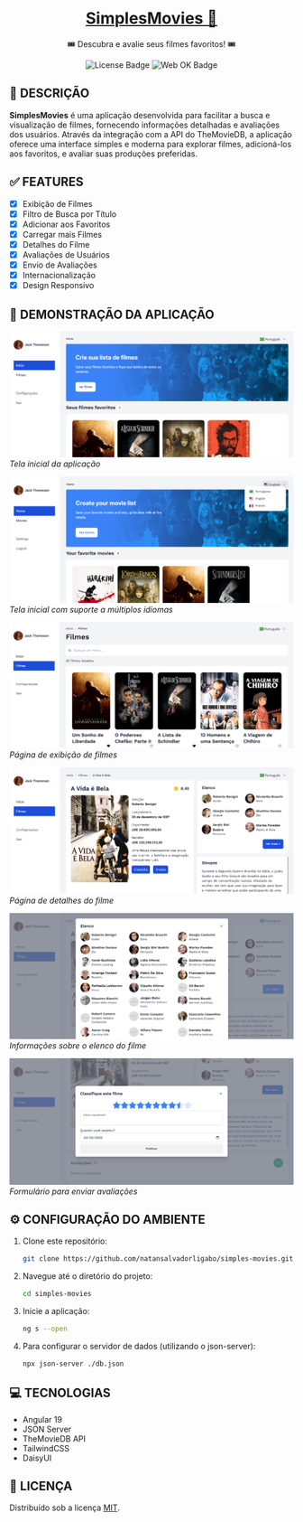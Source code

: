 <h1 align="center">
    <a href="#">SimplesMovies 🎥</a>
</h1>
<div align="center">
   <p>🎟️ Descubra e avalie seus filmes favoritos! 🎟️</p>
   
   ![License Badge](https://img.shields.io/badge/license-MIT-blue)
   ![Web OK Badge](https://img.shields.io/badge/web-OK-brightgreen)
</div>

## 🚀 DESCRIÇÃO

**SimplesMovies** é uma aplicação desenvolvida para facilitar a busca e visualização de filmes, fornecendo informações detalhadas e avaliações dos usuários. Através da integração com a API do TheMovieDB, a aplicação oferece uma interface simples e moderna para explorar filmes, adicioná-los aos favoritos, e avaliar suas produções preferidas.

## ✅ FEATURES

- [x] Exibição de Filmes
- [x] Filtro de Busca por Título
- [x] Adicionar aos Favoritos
- [x] Carregar mais Filmes
- [x] Detalhes do Filme
- [x] Avaliações de Usuários
- [x] Envio de Avaliações
- [x] Internacionalização
- [x] Design Responsivo

## 🎦 DEMONSTRAÇÃO DA APLICAÇÃO

![Homepage](docs/images/homepage.png)
*Tela inicial da aplicação*

![Homepage com Internacionalização](docs/images/homepage-i18n.png)
*Tela inicial com suporte a múltiplos idiomas*

![Lista de Filmes](docs/images/movies.png)
*Página de exibição de filmes*

![Detalhes do Filme](docs/images/movie-details.png)
*Página de detalhes do filme*

![Elenco do Filme](docs/images/cast.png)
*Informações sobre o elenco do filme*

![Formulário de Avaliação](docs/images/form-review.png)
*Formulário para enviar avaliações*

## ⚙️ CONFIGURAÇÃO DO AMBIENTE

1. Clone este repositório:
   ```bash
   git clone https://github.com/natansalvadorligabo/simples-movies.git
   ```
2. Navegue até o diretório do projeto:
   ```bash
   cd simples-movies
   ```
4. Inicie a aplicação:
   ```bash
   ng s --open 
   ```
4. Para configurar o servidor de dados (utilizando o json-server):
   ```bash
   npx json-server ./db.json 
   ```

## 💻 TECNOLOGIAS

- Angular 19
- JSON Server
- TheMovieDB API
- TailwindCSS
- DaisyUI

## 🔑 LICENÇA

Distribuído sob a licença [MIT](https://github.com/natansalvadorligabo/web2-ifsales?tab=MIT-1-ov-file).
